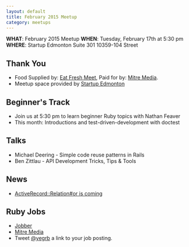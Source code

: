 ```yaml
---
layout: default
title: February 2015 Meetup
category: meetups
---
```


**WHAT**: February 2015 Meetup
**WHEN**: Tuesday, February 17th at 5:30 pm
**WHERE**: Startup Edmonton Suite 301 10359-104 Street

## Thank You

* Food Supplied by: [Eat Fresh Meet](http://eatfreshmeet.org/), Paid for by: [Mitre Media](http://mitremedia.com/).
* Meetup space provided by [Startup Edmonton](http://www.startupedmonton.com/)

## Beginner's Track

* Join us at 5:30 pm to learn beginner Ruby topics with Nathan Feaver
* This month: Introductions and test-driven-development with doctest

## Talks

* Michael Deering - Simple code reuse patterns in Rails
* Ben  Zittlau - API Development Tricks, Tips & Tools

## News

* [ActiveRecord::Relation#or is coming](https://github.com/rails/rails/pull/16052)

## Ruby Jobs
  * [Jobber](https://getjobber.com/jobs/rails_developer)
  * [Mitre Media](http://mitremedia.com/#careers)
  * Tweet [@yegrb](https://twitter.com/yegrb) a link to your job posting.

